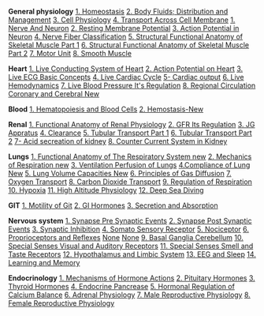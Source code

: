 **General physiology**
[1. Homeostasis](https://t.me/ArchiveAnyFileBot?start=8872175601262005)
[2. Body Fluids; Distribution and Management](https://t.me/ArchiveAnyFileBot?start=9651270367322069)
[3. Cell Physiology](https://t.me/ArchiveAnyFileBot?start=2914497746358968)
[4. Transport Across Cell Membrane](https://t.me/ArchiveAnyFileBot?start=7648503664544665)
[1. Nerve And Neuron](https://t.me/ArchiveAnyFileBot?start=0876793350977317)
[2. Resting Membrane Potential](https://t.me/ArchiveAnyFileBot?start=7646855271459064)
[3. Action Potential in Neuron](https://t.me/ArchiveAnyFileBot?start=7413290778189982)
[4. Nerve Fiber Classification](https://t.me/ArchiveAnyFileBot?start=5853536532305739)
[5. Structural Functional Anatomy of Skeletal Muscle Part 1](https://t.me/ArchiveAnyFileBot?start=0759844830185457)
[6. Structural Functional Anatomy of Skeletal Muscle Part 2](https://t.me/ArchiveAnyFileBot?start=1082941410546741)
[7. Motor Unit](https://t.me/ArchiveAnyFileBot?start=2603964546661969)
[8. Smooth Muscle](https://t.me/ArchiveAnyFileBot?start=4906289014574560)

**Heart**
[1. Live Conducting System of Heart](https://t.me/ArchiveAnyFileBot?start=4164180594005926)
[2. Action Potential on Heart](https://t.me/ArchiveAnyFileBot?start=5616959049930261)
[3. Live ECG Basic Concepts](https://t.me/ArchiveAnyFileBot?start=7246739416710701)
[4. Live Cardiac Cycle](https://t.me/ArchiveAnyFileBot?start=5458260653164911)
[5- Cardiac output](https://t.me/ArchiveAnyFileBot?start=8287608661556820)
[6. Live Hemodynamics](https://t.me/ArchiveAnyFileBot?start=4516852695259039)
[7. Live Blood Pressure It's Regulation](https://t.me/ArchiveAnyFileBot?start=4769759876538063)
[8. Regional Circulation Coronary and Cerebral New](https://t.me/ArchiveAnyFileBot?start=8059119788313487)

**Blood**
[1. Hematopoiesis and Blood Cells](https://t.me/ArchiveAnyFileBot?start=4151867579676652)
[2. Hemostasis-New ](https://t.me/ArchiveAnyFileBot?start=1844366264750477)

**Renal**
[1. Functional Anatomy of Renal Physiology](https://t.me/ArchiveAnyFileBot?start=2325346320781344)
[2. GFR Its Regulation](https://t.me/ArchiveAnyFileBot?start=8269529406642452)
[3. JG Appratus](https://t.me/ArchiveAnyFileBot?start=3846226039880652)
[4. Clearance](https://t.me/ArchiveAnyFileBot?start=5036033276554783)
[5. Tubular Transport Part 1](https://t.me/ArchiveAnyFileBot?start=9862721288708758)
[6. Tubular Transport Part 2](https://t.me/ArchiveAnyFileBot?start=9752383483379814)
[7- Acid secreation of kidney](https://t.me/ArchiveAnyFileBot?start=1552668217483180)
[8. Counter Current System in Kidney](https://t.me/ArchiveAnyFileBot?start=8689111222869414)

**Lungs**
[1. Functional Anatomy of The Respiratory System new](https://t.me/ArchiveAnyFileBot?start=4109840600126435)
[2. Mechanics of Respiration new](https://t.me/ArchiveAnyFileBot?start=1181762715050649)
[3. Ventilation Perfusion of Lungs](https://t.me/ArchiveAnyFileBot?start=5502474815630694)
[4.Compliance of Lung New](https://t.me/ArchiveAnyFileBot?start=3360596386769251)
[5. Lung Volume Capacities New](https://t.me/ArchiveAnyFileBot?start=3043171615197767)
[6. Principles of Gas Diffusion](https://t.me/ArchiveAnyFileBot?start=6758886422917615)
[7. Oxygen Transport](https://t.me/ArchiveAnyFileBot?start=2236565783889635)
[8. Carbon Dioxide Transport](https://t.me/ArchiveAnyFileBot?start=4106873008851770)
[9. Regulation of Respiration](https://t.me/ArchiveAnyFileBot?start=5160527101993382)
[10. Hypoxia](https://t.me/ArchiveAnyFileBot?start=5774094767586743)
[11. High Altitude Physiology](https://t.me/ArchiveAnyFileBot?start=6202553280844096)
[12. Deep Sea Diving](https://t.me/ArchiveAnyFileBot?start=1620813929144994)

**GIT**
[1. Motility of Git](https://t.me/ArchiveAnyFileBot?start=0455096934054060)
[2. GI Hormones](https://t.me/ArchiveAnyFileBot?start=8075540553242581)
[3. Secretion and Absorption](https://t.me/ArchiveAnyFileBot?start=0078083985967998)

**Nervous system**
[1. Synapse Pre Synaptic Events](https://t.me/ArchiveAnyFileBot?start=5071868354833353)
[2. Synapse Post Synaptic Events](https://t.me/ArchiveAnyFileBot?start=3070663041321499)
[3. Synaptic Inhibition](https://t.me/ArchiveAnyFileBot?start=2312348724298146)
[4. Somato Sensory Receptor](https://t.me/ArchiveAnyFileBot?start=2544601906262511)
[5. Nociceptor](https://t.me/ArchiveAnyFileBot?start=1724930095477786)
[6. Proprioceptors and Reflexes](https://t.me/ArchiveAnyFileBot?start=7934856772585468)
[None](https://t.me/ArchiveAnyFileBot?start=8000076527749893)
[None](https://t.me/ArchiveAnyFileBot?start=7677124368265569)
[9. Basal Ganglia Cerebellum](https://t.me/ArchiveAnyFileBot?start=4971172919656626)
[10. Special Senses Visual and Auditory Receptors](https://t.me/ArchiveAnyFileBot?start=7586998679806483)
[11. Special Senses Smell and Taste Receptors](https://t.me/ArchiveAnyFileBot?start=8462255692794665)
[12. Hypothalamus and Limbic System](https://t.me/ArchiveAnyFileBot?start=2724376129237655)
[13. EEG and Sleep](https://t.me/ArchiveAnyFileBot?start=7111228804800560)
[14. Learning and Memory](https://t.me/ArchiveAnyFileBot?start=5558098156613017)

**Endocrinology**
[1. Mechanisms of Hormone Actions](https://t.me/ArchiveAnyFileBot?start=4519262641230928)
[2. Pituitary Hormones](https://t.me/ArchiveAnyFileBot?start=0210034757127566)
[3. Thyroid Hormones](https://t.me/ArchiveAnyFileBot?start=3514470454046783)
[4. Endocrine Pancrease](https://t.me/ArchiveAnyFileBot?start=8361343415404551)
[5. Hormonal Regulation of Calcium Balance](https://t.me/ArchiveAnyFileBot?start=1114530107965552)
[6. Adrenal Physiology](https://t.me/ArchiveAnyFileBot?start=7092112110621081)
[7. Male Reproductive Physiology](https://t.me/ArchiveAnyFileBot?start=3127913568862286)
[8. Female Reproductive Physiology](https://t.me/ArchiveAnyFileBot?start=9351103157115920)
